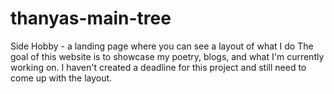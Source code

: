 # thanyas-main-tree
Side Hobby - a landing page where you can see a layout of what I do
The goal of this website is to showcase my poetry, blogs, and what I'm currently working on. 
I haven't created a deadline for this project and still need to come up with the layout.